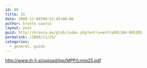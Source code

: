 ```yaml
---
id: 88
title: 25
date: 2008-11-04T08:52:05+00:00
author: bronto saurus
layout: post
guid: http://kravca.mu/glob/index.php?entry=entry081104-005205
permalink: /2008/11/25/
categories:
  - general, guide
---
```

<a href="http://www.jh-lj.si/upload/lpp/MPP/Linija25.pdf" target="_blank" >http://www.jh-lj.si/upload/lpp/MPP/Linija25.pdf</a>